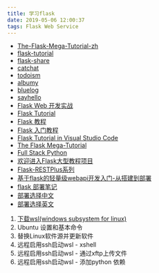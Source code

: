 ```yaml
---
title: 学习flask
date: 2019-05-06 12:00:37  
tags: Flask Web Service  
---
```


- [The-Flask-Mega-Tutorial-zh](https://github.com/luhuisicnu/The-Flask-Mega-Tutorial-zh)
- [flask-tutorial](https://github.com/greyli/flask-tutorial)
- [flask-share](https://github.com/greyli/catchat)
- [catchat](https://github.com/greyli/flask-share)
- [todoism](https://github.com/greyli/todoism)
- [albumy](https://github.com/greyli/albumy)
- [bluelog](https://github.com/greyli/bluelog)
- [sayhello](https://github.com/greyli/sayhello)
- [Flask Web 开发实战](https://github.com/greyli/helloflask)
- [Flask Tutorial](https://www.tutorialspoint.com/flask/index.htm)
- [Flask 教程](https://www.oschina.net/translate/the-flask-mega-tutorial-part-iii-web-forms)
- [Flask 入门教程](https://read.helloflask.com/)
- [Flask Tutorial in Visual Studio Code](https://code.visualstudio.com/docs/python/tutorial-flask)
- [The Flask Mega-Tutorial](https://blog.miguelgrinberg.com/post/the-flask-mega-tutorial-part-i-hello-world)
- [Full Stack Python](https://www.fullstackpython.com/flask.html)
- [欢迎进入Flask大型教程项目](http://www.pythondoc.com/flask-mega-tutorial/templates.html)
- [Flask-RESTPlus系列](https://www.cnblogs.com/leejack/p/9162367.html)
- [基于flask的轻量级webapi开发入门-从搭建到部署](https://www.cnblogs.com/ihappycat/p/10368386.html)
- [flask 部署笔记](https://www.jianshu.com/p/80da00b02b7e) 
- [部署选择中文](http://docs.jinkan.org/docs/flask/deploying/index.html#deployment) 
- [部署选择英文](http://flask.pocoo.org/docs/1.0/deploying/)

1. [下载wsl(windows subsystem for linux)](https://sspai.com/post/43813)
2. Ubuntu 设置和基本命令
3. 替换Linux软件源并更新软件
4. 远程启用ssh启动wsl - xshell
5. 远程启用ssh启动wsl - 通过xftp上传文件
6. 远程启用ssh启动wsl - 添加python 依赖